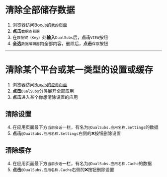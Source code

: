 # 清除全部储存数据
1. 浏览器访问[BoxJs的`我的`页面](http://boxjs.com/#/my)
2. **点击**`数据查看器`
3. 在`数据键（Key）`处**输入**`DualSubs`后，**点击**`VIEW`按钮
4. **全选**`数据编辑器`内全部内容，删除后，**点击**`保存`按钮

***

# 清除某个平台或某一类型的设置或缓存
1. 浏览器访问[BoxJs的`应用`页面](http://boxjs.com/#/app)
2. **点击**`DualSubs`分类展开全部应用
3. **点击**进入某个你想清除设置的应用
## 清除设置
4. 在应用页面最下方`当前会话`一栏，有名为`@DualSubs.应用名称.Settings`的数据
5. **点击**`@DualSubs.应用名称.Settings`右侧的❌按钮删除设置
## 清除缓存
4. 在应用页面最下方`当前会话`一栏，有名为`@DualSubs.应用名称.Cache`的数据
5. **点击**`@DualSubs.应用名称.Cache`右侧的❌按钮删除设置
